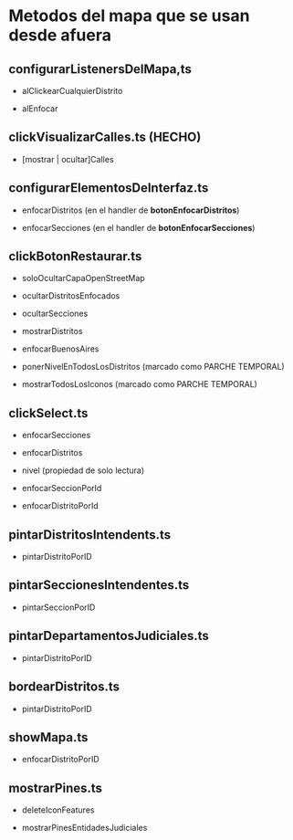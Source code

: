 # Metodos del mapa que se usan desde afuera

## configurarListenersDelMapa,ts

- alClickearCualquierDistrito

- alEnfocar

## clickVisualizarCalles.ts (HECHO)

- [mostrar | ocultar]Calles

## configurarElementosDeInterfaz.ts

- enfocarDistritos (en el handler de **botonEnfocarDistritos**)

- enfocarSecciones (en el handler de **botonEnfocarSecciones**)

## clickBotonRestaurar.ts

- soloOcultarCapaOpenStreetMap

- ocultarDistritosEnfocados

- ocultarSecciones

- mostrarDistritos

- enfocarBuenosAires

- ponerNivelEnTodosLosDistritos (marcado como PARCHE TEMPORAL)

- mostrarTodosLosIconos (marcado como PARCHE TEMPORAL)

## clickSelect.ts

- enfocarSecciones

- enfocarDistritos

- nivel (propiedad de solo lectura)

- enfocarSeccionPorId

- enfocarDistritoPorId

## pintarDistritosIntendents.ts

- pintarDistritoPorID

## pintarSeccionesIntendentes.ts

- pintarSeccionPorID

## pintarDepartamentosJudiciales.ts

- pintarDistritoPorID

## bordearDistritos.ts

- pintarDistritoPorID

## showMapa.ts

- enfocarDistritoPorID

## mostrarPines.ts

- deleteIconFeatures

- mostrarPinesEntidadesJudiciales
